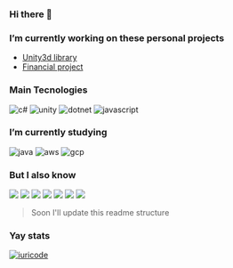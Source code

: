 ### Hi there 👋

### I’m currently working on these personal projects
- [Unity3d library](https://github.com/Chingling152/the-world)  
- [Financial project](https://github.com/Chingling152/my-financial-hub)

### Main Tecnologies 
![c#](https://img.shields.io/badge/C%23-239120?style=for-the-badge&logo=c-sharp&logoColor=white)   ![unity](https://img.shields.io/badge/Unity-100000?style=for-the-badge&logo=unity&logoColor=white)    ![dotnet](https://img.shields.io/badge/.NET-5C2D91?style=for-the-badge&logo=.net&logoColor=white)    ![javascript](https://img.shields.io/badge/JavaScript-323330?style=for-the-badge&logo=javascript&logoColor=F7DF1E)

### I’m currently studying 
![java](https://img.shields.io/badge/Java-ED8B00?style=for-the-badge&logo=java&logoColor=white)
![aws](https://img.shields.io/badge/Amazon_AWS-232F3E?style=for-the-badge&logo=amazon-aws&logoColor=white)
![gcp](https://img.shields.io/badge/Google_Cloud-4285F4?style=for-the-badge&logo=google-cloud&logoColor=white)

### But I also know 
![](https://img.shields.io/badge/HTML5-E34F26?style=for-the-badge&logo=html5&logoColor=white)
![](https://img.shields.io/badge/CSS3-1572B6?style=for-the-badge&logo=css3&logoColor=white)
![](https://img.shields.io/badge/TypeScript-007ACC?style=for-the-badge&logo=typescript&logoColor=white)
![](https://img.shields.io/badge/Docker-2496ED?style=for-the-badge&logo=docker&logoColor=white)
![](https://img.shields.io/badge/React-20232A?style=for-the-badge&logo=react&logoColor=61DAFB)
![](https://img.shields.io/badge/Sass-CC6699?style=for-the-badge&logo=sass&logoColor=white)
![](https://img.shields.io/badge/Lua-2C2D72?style=for-the-badge&logo=lua&logoColor=white)

> Soon I'll update this readme structure

### Yay stats
[![iuricode](https://github-readme-stats.vercel.app/api/top-langs/?username=chingling152&hide=tcl,objective-c&layout=compact&theme=dark)](https://github.com/chingling152/)  
